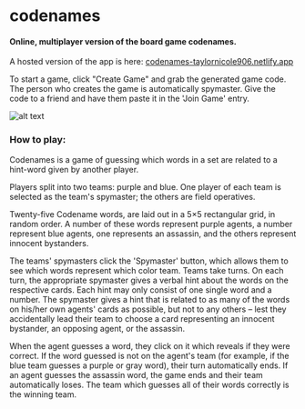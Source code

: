 # codenames

#### Online, multiplayer version of the board game codenames.

A hosted version of the app is here: [codenames-taylornicole906.netlify.app](https://codenames-taylornicole906.netlify.app/)

To start a game, click "Create Game" and grab the generated game code. The person who creates the game is automatically spymaster. Give the code to a friend and have them paste it in the 'Join Game' entry. 


![alt text](https://github.com/taylornicole906/codenames-final/blob/main/screenshot.JPG?raw=true)


### How to play:


Codenames is a game of guessing which words in a set are related to a hint-word given by another player. 

Players split into two teams: purple and blue. One player of each team is selected as the team's spymaster; the others are field operatives.

Twenty-five Codename words, are laid out in a 5×5 rectangular grid, in random order. A number of these words represent purple agents, a number represent blue agents, one represents an assassin, and the others represent innocent bystanders.

The teams' spymasters click the 'Spymaster' button, which allows them to see which words represent which color team. Teams take turns. On each turn, the appropriate spymaster gives a verbal hint about the words on the respective cards. Each hint may only consist of one single word and a number. The spymaster gives a hint that is related to as many of the words on his/her own agents' cards as possible, but not to any others – lest they accidentally lead their team to choose a card representing an innocent bystander, an opposing agent, or the assassin.

When the agent guesses a word, they click on it which reveals if they were correct. If the word guessed is not on the agent's team (for example, if the blue team guesses a purple or gray word), their turn automatically ends. If an agent guesses the assassin word, the game ends and their team automatically loses. The team which guesses all of their words correctly is the winning team.  
